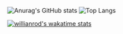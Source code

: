 ![Anurag's GitHub stats](https://readmestats2.vercel.app/api?username=wherbanana&count_private=true&show_icons=true&theme=Gradient)
![Top Langs](https://readmestats2.vercel.app/api/top-langs/?username=wherbanana&count_private=true&theme=Gradient)

[![willianrod's wakatime stats](https://readmestats2.vercel.app/api/wakatime?username=wherbanana)](https://github.com/wherbanana)
